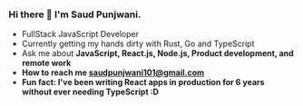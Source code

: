 ### Hi there 👋 I'm Saud Punjwani.

<ul>
  <li>FullStack JavaScript Developer</li>
  <li>Currently getting my hands dirty with Rust, Go and TypeScript</li>
  <li>Ask me about <strong>JavaScript, React.js, Node.js, Product development, and remote work</li>
  <li>How to reach me <a href="mailto:saudpunjwani101@gmail.com">saudpunjwani101@gmail.com</a></li>
  <li>Fun fact: I've been writing React apps in production for 6 years without ever needing TypeScript :D</li>
</ul>

<!--
**saudpunjwani101/saudpunjwani101** is a ✨ _special_ ✨ repository because its `README.md` (this file) appears on your GitHub profile.

Here are some ideas to get you started:

- 🔭 I’m currently working on ...
- 🌱 I’m currently learning ...
- 👯 I’m looking to collaborate on ...
- 🤔 I’m looking for help with ...
- 💬 Ask me about ...
- 📫 How to reach me: ...
- 😄 Pronouns: ...
- ⚡ Fun fact: ...
-->
